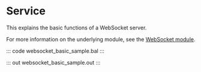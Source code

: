 # Service

This explains the basic functions of a WebSocket server.

For more information on the underlying module, see the [WebSocket module](https://lib.ballerina.io/ballerina/websocket/latest/).

::: code websocket_basic_sample.bal :::

::: out websocket_basic_sample.out :::